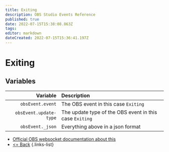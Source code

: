 ```yaml
---
title: Exiting
description: OBS Studio Events Reference
published: true
date: 2022-07-15T15:38:08.863Z
tags:
editor: markdown
dateCreated: 2022-07-15T15:36:41.197Z
---
```


# Exiting

## Variables

| Variable | Description |
|---------:|:------------|
| `obsEvent.event` | The OBS event in this case `Exiting`
| `obsEvent.update-type` | The update type of the OBS event in this case `Exiting`
| `obsEvent._json` | Everything above in a json format

* [Official OBS websocket documentation about this](https://github.com/obsproject/obs-websocket/blob/4.x-current/docs/generated/protocol.md#exiting)
* [<= Back](/en/Broadcasters/OBS/Events)
{.links-list}